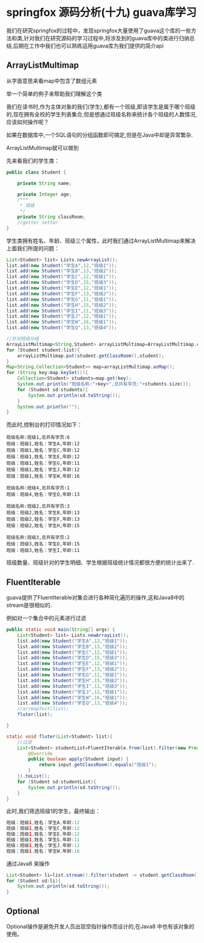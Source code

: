 # springfox 源码分析(十九) guava库学习


我们在研究springfox的过程中，发现springfox大量使用了guava这个库的一些方法和类,针对我们在研究源码的学习过程中,将涉及到的guava库中的类进行归纳总结,后期在工作中我们也可以熟练运用guava库为我们提供的简介api

## ArrayListMultimap

从字面意思来看map中包含了数组元素

举一个简单的例子来帮助我们理解这个类

我们在读书时,作为主体对象的我们(学生),都有一个班级,即该学生是属于哪个班级的,现在拥有全校的学生列表集合,但是想通过班级名称来统计各个班级的人数情况,应该如何操作呢？

如果在数据库中,一个SQL语句的分组函数即可搞定,但是在Java中却是异常繁杂.

ArrayListMultimap就可以做到

先来看我们的学生类：

```java
public class Student {

    private String name;

    private Integer age;
    /***
     * 班级
     */
    private String classRoom;
    //getter setter
}
```

学生类拥有姓名、年龄、班级三个属性，此时我们通过ArrayListMultimap来解决上面我们所提的问题：

```java
List<Student> list= Lists.newArrayList();
list.add(new Student("学生A",12,"班级1"));
list.add(new Student("学生B",13,"班级2"));
list.add(new Student("学生C",12,"班级1"));
list.add(new Student("学生D",15,"班级3"));
list.add(new Student("学生E",12,"班级1"));
list.add(new Student("学生F",13,"班级2"));
list.add(new Student("学生G",11,"班级1"));
list.add(new Student("学生H",15,"班级2"));
list.add(new Student("学生I",11,"班级3"));
list.add(new Student("学生J",12,"班级1"));
list.add(new Student("学生W",16,"班级1"));
list.add(new Student("学生Q",13,"班级4"));

//针对班级分组
ArrayListMultimap<String,Student> arrayListMultimap=ArrayListMultimap.create();
for (Student student:list){
    arrayListMultimap.put(student.getClassRoom(),student);
}
Map<String,Collection<Student>> map=arrayListMultimap.asMap();
for (String key:map.keySet()){
    Collection<Student> students=map.get(key);
    System.out.println("班级名称:"+key+",总共有学员:"+students.size());
    for (Student sd:students){
        System.out.println(sd.toString());
    }
    System.out.println("");
}
```

而此时,控制台的打印情况如下：

```properties
班级名称:班级1,总共有学员:6
班级：班级1,姓名：学生A,年龄:12
班级：班级1,姓名：学生C,年龄:12
班级：班级1,姓名：学生E,年龄:12
班级：班级1,姓名：学生G,年龄:11
班级：班级1,姓名：学生J,年龄:12
班级：班级1,姓名：学生W,年龄:16

班级名称:班级4,总共有学员:1
班级：班级4,姓名：学生Q,年龄:13

班级名称:班级2,总共有学员:3
班级：班级2,姓名：学生B,年龄:13
班级：班级2,姓名：学生F,年龄:13
班级：班级2,姓名：学生H,年龄:15

班级名称:班级3,总共有学员:2
班级：班级3,姓名：学生D,年龄:15
班级：班级3,姓名：学生I,年龄:11
```

班级数量、班级针对的学生明细、学生根据班级统计情况都很方便的统计出来了.

## FluentIterable

guava提供了FluentIterable对集合进行各种简化遍历的操作,这和Java8中的stream是很相似的.

例如对一个集合中的元素进行过滤

```java
public static void main(String[] args) {
    List<Student> list= Lists.newArrayList();
    list.add(new Student("学生A",12,"班级1"));
    list.add(new Student("学生B",13,"班级2"));
    list.add(new Student("学生C",12,"班级1"));
    list.add(new Student("学生D",15,"班级3"));
    list.add(new Student("学生E",12,"班级1"));
    list.add(new Student("学生F",13,"班级2"));
    list.add(new Student("学生G",11,"班级1"));
    list.add(new Student("学生H",15,"班级2"));
    list.add(new Student("学生I",11,"班级3"));
    list.add(new Student("学生J",12,"班级1"));
    list.add(new Student("学生W",16,"班级1"));
    list.add(new Student("学生Q",13,"班级4"));
    //arrmapTest(list);
    fluter(list);

}

static void fluter(List<Student> list){
    //过滤
    List<Student> studentList=FluentIterable.from(list).filter(new Predicate<Student>() {
        @Override
        public boolean apply(Student input) {
            return input.getClassRoom().equals("班级1");
        }
    }).toList();
    for (Student sd:studentList){
        System.out.println(sd.toString());
    }
}
```

此时,我们筛选班级1的学生，最终输出：

```java
班级：班级1,姓名：学生A,年龄:12
班级：班级1,姓名：学生C,年龄:12
班级：班级1,姓名：学生E,年龄:12
班级：班级1,姓名：学生G,年龄:11
班级：班级1,姓名：学生J,年龄:12
班级：班级1,姓名：学生W,年龄:16
```

通过Java8 来操作

```java
List<Student> li=list.stream().filter(student -> student.getClassRoom().equals("班级1")).collect(Collectors.toList());
for (Student sd:li){
    System.out.println(sd.toString());
}
```

## Optional

Optional操作是避免开发人员出现空指针操作而设计的,在Java8 中也有该对象的使用。